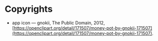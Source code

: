 # Copyrights

* app icon &mdash; gnokii, The Public Domain, 2012,
[https://openclipart.org/detail/171507/money-pot-by-gnokii-171507](https://openclipart.org/detail/171507/money-pot-by-gnokii-171507).
